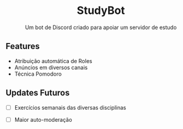 <h1 align="center">StudyBot<project-name></h1>

<p align="center">Um bot de Discord criado para apoiar um servidor de estudo<project-description></p>

## Features
- Atribuição automática de Roles
- Anúncios em diversos canais
- Técnica Pomodoro


## Updates Futuros

- [ ] Exercícios semanais das diversas disciplinas
- [ ] Maior auto-moderação
      
